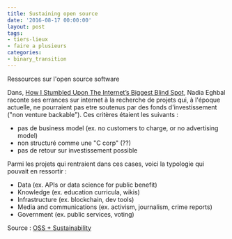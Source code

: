 ```yaml
---
title: Sustaining open source
date: '2016-08-17 00:00:00'
layout: post
tags:
- tiers-lieux
- faire a plusieurs
categories:
- binary_transition
---
```


Ressources sur l'open source software

<!--more-->

Dans, [How I Stumbled Upon The Internet’s Biggest Blind Spot](https://medium.com/@nayafia/how-i-stumbled-upon-the-internet-s-biggest-blind-spot-b9aa23618c58#.31miojzi0), Nadia Eghbal raconte ses errances sur internet à la recherche de projets qui, à l'époque actuelle, ne pourraient pas etre soutenus par des fonds d'investissement ("non venture backable"). Ces critères étaient les suivants :
- pas de business model (ex. no customers to charge, or no advertising model)
- non structuré comme une "C corp" (??)
- pas de retour sur investissement possible


Parmi les projets qui rentraient dans ces cases, voici la typologie qui pouvait en ressortir :

- Data (ex. APIs or data science for public benefit)
- Knowledge (ex. education curricula, wikis)
- Infrastructure (ex. blockchain, dev tools)
- Media and communications (ex. activism, journalism, crime reports)
- Government (ex. public services, voting)




Source : [OSS + Sustainability][source]

[source]: http://nadiaeghbal.com/oss
